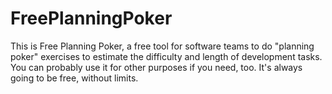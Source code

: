 # FreePlanningPoker

This is Free Planning Poker, a free tool for software teams to do "planning poker" exercises to estimate the difficulty and length of development tasks. You can probably use it for other purposes if you need, too. It's always going to be free, without limits.
